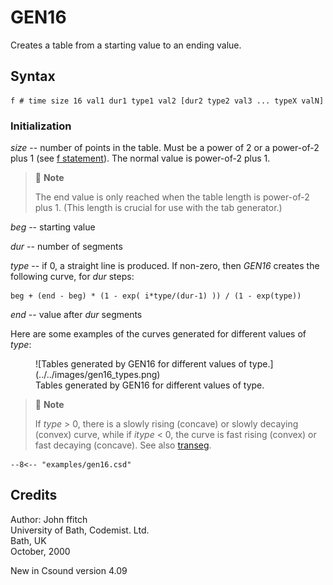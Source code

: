 <!--
id:GEN16
category:
-->
# GEN16
Creates a table from a starting value to an ending value.

## Syntax
``` csound-orc
f # time size 16 val1 dur1 type1 val2 [dur2 type2 val3 ... typeX valN]
```

### Initialization

_size_ -- number of points in the table. Must be a power of 2 or a power-of-2 plus 1 (see [f statement](../../scoregens/f)). The normal value is power-of-2 plus 1.

> :memo: **Note**
>
> The end value is only reached  when the table length is power-of-2 plus 1. (This length is crucial for use with the tab generator.)

_beg_ -- starting value

_dur_ -- number of segments

_type_ -- if 0, a straight line is produced. If non-zero, then _GEN16_ creates the following curve, for _dur_ steps:

```
beg + (end - beg) * (1 - exp( i*type/(dur-1) )) / (1 - exp(type))
```

_end_ -- value after _dur_ segments

Here are some examples of the curves generated for different values of _type_:

<figure markdown="span">
![Tables generated by GEN16 for different values of type.](../../images/gen16_types.png)
<figcaption>Tables generated by GEN16 for different values of type.</figcaption>
</figure>

> :memo: **Note**
>
> If _type_ &gt; 0, there is a slowly rising (concave) or slowly decaying (convex) curve, while if _itype_ &lt; 0, the curve is fast rising (convex) or fast decaying (concave). See also [transeg](../../opcodes/transeg).


``` csound-csd title="A simple example of the GEN16 routine." linenums="1"
--8<-- "examples/gen16.csd"
```

## Credits

Author: John ffitch<br>
University of Bath, Codemist. Ltd.<br>
Bath, UK<br>
October, 2000<br>

New in Csound version 4.09
